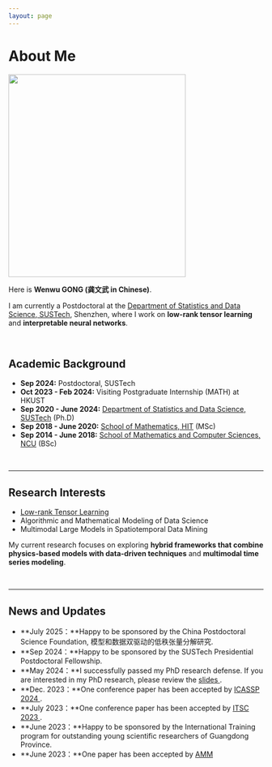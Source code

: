 ```yaml
---
layout: page
---
```


# About Me

<img src="https://GongWenwuu.github.io/images/profile.png" class="floatpic" width="350" height="400">

Here is **Wenwu GONG (龚文武 in Chinese)**.

I am currently a Postdoctoral at the <a href="https://stat-ds.sustech.edu.cn/"> Department of Statistics and Data Science, SUSTech</a>, Shenzhen, where I work on **low-rank tensor learning** and **interpretable neural networks**. 

<br>

## Academic Background

- **Sep 2024:** Postdoctoral, SUSTech 
- **Oct 2023 - Feb 2024:** Visiting Postgraduate Internship (MATH) at HKUST 
- **Sep 2020 - June 2024:** <a href="https://stat-ds.sustech.edu.cn/"> Department of Statistics and Data Science, SUSTech</a> (Ph.D)
- **Sep 2018 - June 2020:** <a href="http://math.hit.edu.cn/"> School of Mathematics, HIT</a> (MSc)
- **Sep 2014 - June 2018:** <a href="http://smcs.ncu.edu.cn/"> School of Mathematics and Computer Sciences, NCU</a> (BSc)

<br>

---

## Research Interests

- <a href="https://github.com/GongWenwuu/LRTL_Methods_Applications.git"> Low-rank Tensor Learning </a>
- Algorithmic and Mathematical Modeling of Data Science
- Multimodal Large Models in Spatiotemporal Data Mining

My current research focuses on exploring **hybrid frameworks that combine physics-based models with data-driven techniques** and **multimodal time series modeling**. 

<br>

---

## News and Updates

- **July 2025：**Happy to be sponsored by the China Postdoctoral Science Foundation, 模型和数据双驱动的低秩张量分解研究.
- **Sep 2024：**Happy to be sponsored by the SUSTech Presidential Postdoctoral Fellowship.
- **May 2024：**I successfully passed my PhD research defense. If you are interested in my PhD research, please review the <a href="https://GongWenwuu.github.io/mypaper/thesis/Tucker-TC.pdf"> slides </a>. 
- **Dec. 2023：**One conference paper has been accepted by <a href="https://2024.ieeeicassp.org/"> ICASSP 2024 </a>.
- **July 2023：**One conference paper has been accepted by <a href="https://2023.ieee-itsc.org/"> ITSC 2023 </a>.
- **June 2023：**Happy to be sponsored by the International Training program for outstanding young scientific researchers of Guangdong Province.
- **June 2023：**One paper has been accepted by <a href="https://www.sciencedirect.com/journal/applied-mathematical-modelling"> AMM</a>

<br>
